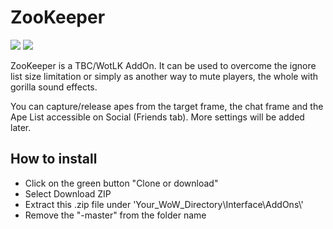 # ZooKeeper
<img src="http://i.gyazo.com/1dd2c766ccd26910f2e786e5a05da544.gif"/>
<img src="http://i.imgur.com/au0X2ML.png"/>

ZooKeeper is a TBC/WotLK AddOn. It can be used to overcome the ignore list size limitation or simply as another way to mute players, the whole with gorilla sound effects.
   
You can capture/release apes from the target frame, the chat frame and the Ape List accessible on Social (Friends tab). More settings will be added later.

## How to install
- Click on the green button "Clone or download"
- Select Download ZIP
- Extract this .zip file under 'Your_WoW_Directory\Interface\AddOns\\'
- Remove the "-master" from the folder name